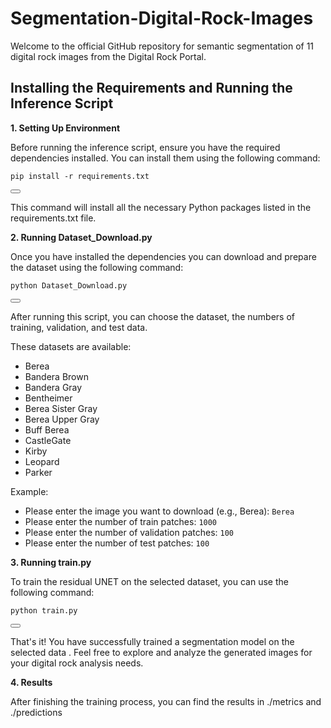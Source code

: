 # Segmentation-Digital-Rock-Images
Welcome to the official GitHub repository for semantic segmentation of 11 digital rock images from the Digital Rock Portal.

## Installing the Requirements and Running the Inference Script
**1. Setting Up Environment**

Before running the inference script, ensure you have the required dependencies installed. You can install them using the following command:

<div id="codeSnippet">
  <pre><code>pip install -r requirements.txt</code></pre>
  <button onclick="copyCode('pip install -r requirements.txt')"></button>
</div>

This command will install all the necessary Python packages listed in the requirements.txt file.

**2. Running Dataset_Download.py**

Once you have installed the dependencies you can download and prepare the dataset using the following command:

<div id="codeSnippet">
  <pre><code>python Dataset_Download.py</code></pre>
  <button onclick="copyCode('python Dataset_Download.py')"></button>
</div>

After running this script, you can choose the dataset, the numbers of training, validation, and test data.

These datasets are available:
- Berea
- Bandera Brown
- Bandera Gray
- Bentheimer
- Berea Sister Gray
- Berea Upper Gray
- Buff Berea
- CastleGate
- Kirby
- Leopard
- Parker

Example:
- Please enter the image you want to download (e.g., Berea): `Berea`
- Please enter the number of train patches: `1000`
- Please enter the number of validation patches: `100`
- Please enter the number of test patches: `100`

**3. Running train.py**

To train the residual UNET on the selected dataset, you can use the following command:

<div id="codeSnippet">
  <pre><code>python train.py</code></pre>
  <button onclick="copyCode('python train.py')"></button>
</div>

That's it! You have successfully trained a segmentation model on the selected data . Feel free to explore and analyze the generated images for your digital rock analysis needs.

**4. Results**

After finishing the training process, you can find the results in ./metrics and ./predictions

